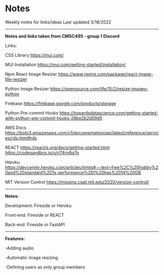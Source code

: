 # Notes
Weekly notes for links/ideas
Last updated 3/18/2022
______________________________________________________________________________________________________________________________________________________________

**Notes and links taken from CMSC495 - group 1 Discord**

Links:

CSS Library
https://mui.com/

MUI Installation
https://mui.com/getting-started/installation/

Npm React Image Resizer
https://www.npmjs.com/package/react-image-file-resizer

Python Image Resizer
https://opensource.com/life/15/2/resize-images-python

Firebase
https://firebase.google.com/products/storage

Python Pre-commit Hooks
https://towardsdatascience.com/getting-started-with-python-pre-commit-hooks-28be2b2d09d5

AWS Docs
https://boto3.amazonaws.com/v1/documentation/api/latest/reference/services/rds.html#rds

REACT
https://reactjs.org/docs/getting-started.html
https://codesandbox.io/s/rl74rn6q7q

Heroku
https://devcenter.heroku.com/articles/limits#:~:text=free%2C%20hobby%20and%20standard%2D1x,performance%2Dl%20has%2014%20GB

MIT Version Control
https://missing.csail.mit.edu/2020/version-control/

___________________________________________________________________________________________________________________________________________________________________

**Notes:**

Development: Fireside or Heroku

Front-end: Fireside or REACT

Back-end: Fireside or FastAPI

___________________________________________________________________________________________________________________________________________________________________

**Features:**

-Adding audio

-Automatic image resizing

-Defining users as only group members


